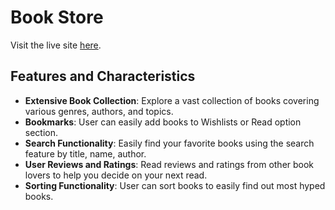 # Book Store

Visit the live site [here](https://b9a8-book-vibe-nihan-shahriar-palock.vercel.app/).


## Features and Characteristics

- **Extensive Book Collection**: Explore a vast collection of books covering various genres, authors, and topics.
- **Bookmarks**: User can easily add books to Wishlists or Read option section.
- **Search Functionality**: Easily find your favorite books using the search feature by title, name, author.
- **User Reviews and Ratings**: Read reviews and ratings from other book lovers to help you decide on your next read.
- **Sorting Functionality**: User can sort books to easily find out most hyped books.
